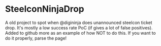 # SteelconNinjaDrop
A old project to spot when @digininja does unannounced steelcon ticket drop. It's mostly a low success rate PoC (if gives a lot of false positives). Added to github more as an example of how NOT to do this. If you want to do it properly, parse the page!
